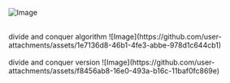 ![Image](https://github.com/user-attachments/assets/4f050b75-6d1a-4c04-9bea-7a4cc02113e8)

<br>
divide and conquer algorithm
![Image](https://github.com/user-attachments/assets/1e7136d8-46b1-4fe3-abbe-978d1c644cb1)
<br>
<br>
divide and conquer version
![Image](https://github.com/user-attachments/assets/f8456ab8-16e0-493a-b16c-11baf0fc869e)

